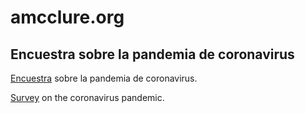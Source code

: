 # amcclure.org

## Encuestra sobre la pandemia de coronavirus
[Encuestra](covid-survey) sobre la pandemia de coronavirus.

[Survey](covid-survey-en) on the coronavirus pandemic.
